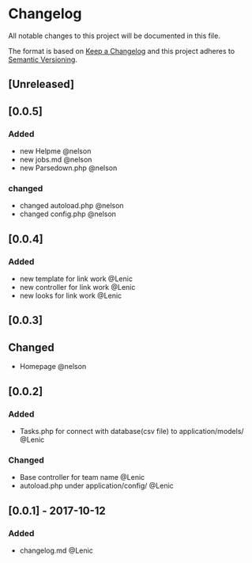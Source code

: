 # Changelog
All notable changes to this project will be documented in this file.

The format is based on [Keep a Changelog](http://keepachangelog.com/en/1.0.0/)
and this project adheres to [Semantic Versioning](http://semver.org/spec/v2.0.0.html).

## [Unreleased]

## [0.0.5]
### Added
- new Helpme @nelson
- new jobs.md @nelson
- new Parsedown.php @nelson
### changed
- changed autoload.php  @nelson
- changed config.php  @nelson 

## [0.0.4]
### Added
- new template for link work @Lenic
- new controller for link work @Lenic
- new looks for link work @Lenic

## [0.0.3]
## Changed
- Homepage @nelson

## [0.0.2]
### Added
- Tasks.php for connect with database(csv file) to application/models/ @Lenic

### Changed
- Base controller for team name @Lenic
- autoload.php under application/config/ @Lenic

## [0.0.1] - 2017-10-12
### Added
- changelog.md @Lenic
